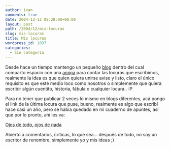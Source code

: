 ```yaml
---
author: ivan
comments: true
date: 2004-12-12 08:28:00+00:00
layout: post
path: /2004/12/mis-locuras
slug: mis-locuras
title: Mis locuras
wordpress_id: 1037
categories:
  - Sin categoría
---
```


Desde hace un tiempo mantengo un pequeño [blog](https://minicuentos.blogspot.com/) dentro del cual comparto espacio con una [amiga](http://nitadp.blogspot.com/) para contar las locuras que escribimos, realmente la idea es que quien quiera unirse avise y listo, claro el único requisito es que esté medio loco como nosotros o simplemente que quiera escribir algún cuentito, historia, fábula o cualquier locura.. :P

Para no tener que publicar 2 veces lo mismo en blogs diferentes, acá pongo el link de la última locura que puse, bueno, realmente es algo que escribí hace casi un año, pero se había quedado en mi cuaderno de apuntes, así que por lo pronto, ahí les va:

[Ojos de todo, ojos de nada](https://minicuentos.blogspot.com/2004/12/ojos-de-todo-ojos-de-nada.html)

Abierto a comentarios, críticas, lo que sea... después de todo, no soy un escritor de renombre, simplemente yo y mis ideas ;)
